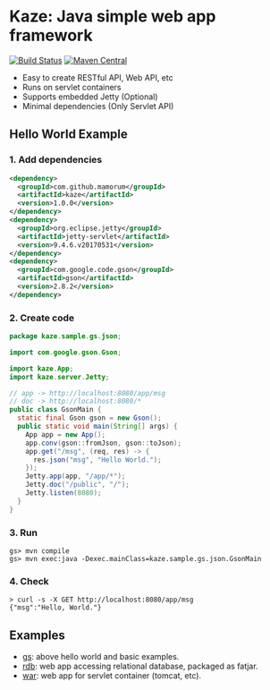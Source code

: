 # Kaze: Java simple web app framework
[![Build Status](https://travis-ci.org/mamorum/kaze.svg?branch=master)](https://travis-ci.org/mamorum/kaze)
[![Maven Central](https://maven-badges.herokuapp.com/maven-central/com.github.mamorum/kaze/badge.svg)](https://maven-badges.herokuapp.com/maven-central/com.github.mamorum/kaze)

- Easy to create RESTful API, Web API, etc
- Runs on servlet containers
- Supports embedded Jetty (Optional)
- Minimal dependencies (Only Servlet API)


## Hello World Example
### 1. Add dependencies
```xml
<dependency>
  <groupId>com.github.mamorum</groupId>
  <artifactId>kaze</artifactId>
  <version>1.0.0</version>
</dependency>
<dependency>
  <groupId>org.eclipse.jetty</groupId>
  <artifactId>jetty-servlet</artifactId>
  <version>9.4.6.v20170531</version>
</dependency>
<dependency>
  <groupId>com.google.code.gson</groupId>
  <artifactId>gson</artifactId>
  <version>2.8.2</version>
</dependency>
```

### 2. Create code
```java
package kaze.sample.gs.json;

import com.google.gson.Gson;

import kaze.App;
import kaze.server.Jetty;

// app -> http://localhost:8080/app/msg
// doc -> http://localhost:8080/*
public class GsonMain {
  static final Gson gson = new Gson();
  public static void main(String[] args) {
    App app = new App();
    app.conv(gson::fromJson, gson::toJson);
    app.get("/msg", (req, res) -> {
      res.json("msg", "Hello World.");
    });
    Jetty.app(app, "/app/*");
    Jetty.doc("/public", "/");
    Jetty.listen(8080);
  }
}
```

### 3. Run
```
gs> mvn compile
gs> mvn exec:java -Dexec.mainClass=kaze.sample.gs.json.GsonMain
```

### 4. Check
```
> curl -s -X GET http://localhost:8080/app/msg
{"msg":"Hello, World."}
```


## Examples
- [gs](https://github.com/mamorum/kaze-sample/tree/master/gs): above hello world and basic examples.
- [rdb](https://github.com/mamorum/kaze-sample/tree/master/rdb): web app accessing relational database, packaged as fatjar.
- [war](https://github.com/mamorum/kaze-sample/tree/master/war): web app for servlet container (tomcat, etc).

